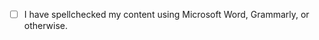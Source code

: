 <!-- Enter 'x' into the checkbox to confirm (if applicable). -->

- [ ] I have spellchecked my content using Microsoft Word, Grammarly, or otherwise.
